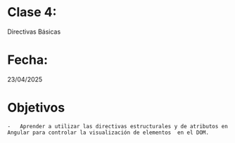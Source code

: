 # Clase 4: 
Directivas Básicas

# Fecha: 
23/04/2025

# Objetivos
    -   Aprender a utilizar las directivas estructurales y de atributos en Angular para controlar la visualización de elementos  en el DOM.